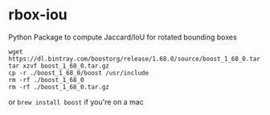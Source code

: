# rbox-iou
Python Package to compute Jaccard/IoU for rotated bounding boxes


```
wget https://dl.bintray.com/boostorg/release/1.68.0/source/boost_1_68_0.tar.gz
tar xzvf boost_1_68_0.tar.gz
cp -r ./boost_1_68_0/boost /usr/include
rm -rf ./boost_1_68_0
rm -rf ./boost_1_68_0.tar.gz
```

or `brew install boost` if you're on a mac